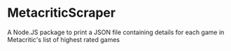 # MetacriticScraper
A Node.JS package to print a JSON file containing details for each game in Metacritic's list of highest rated games
